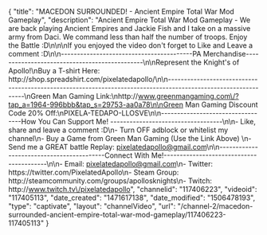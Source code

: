{
    "title": "MACEDON SURROUNDED! - Ancient Empire Total War Mod Gameplay",
    "description": "Ancient Empire Total War Mod Gameplay - We are back playing Ancient Empires and Jackie Fish and I take on a massive army from Daci.  We command less than half the number of troops.  Enjoy the Battle :D\n\n\nIf you enjoyed the video don't forget to Like and Leave a comment :D\n\n-----------------------------------------PA Merchandise----------------------------------------------\n\nRepresent the Knight's of Apollo!\nBuy a T-shirt Here: http:\/\/shop.spreadshirt.com\/pixelatedapollo\/\n\n---------------------------------------------------------------------------------------------------------------\nGreen Man Gaming Link:\nhttp:\/\/www.greenmangaming.com\/?tap_a=1964-996bbb&tap_s=29753-aa0a78\n\nGreen Man Gaming Discount Code 20% Off:\nPIXELA-TEDAPO-LLOSVE\n\n----------------------------------How You Can Support Me! -----------------------------------\n\n- Like, share and leave a comment :D\n- Turn OFF adblock or whitelist my channel\n- Buy a Game from Green Man Gaming (Use the Link Above) \n- Send me a GREAT battle Replay: pixelatedapollo@gmail.com\n\n------------------------------------------Connect With Me!-----------------------------------------\n\n- Email: pixelatedapollo@gmail.com\n- Twitter: https:\/\/twitter.com\/PixelatedApollo\n- Steam Group:  http:\/\/steamcommunity.com\/groups\/apollosknights\n- Twitch: http:\/\/www.twitch.tv\/pixelatedapollo",
    "channelid": "117406223",
    "videoid": "117405113",
    "date_created": "1471617138",
    "date_modified": "1506478193",
    "type": "captivate",
    "layout": "channelVideo",
    "url": "\/channel-2\/macedon-surrounded-ancient-empire-total-war-mod-gameplay\/117406223-117405113"
}